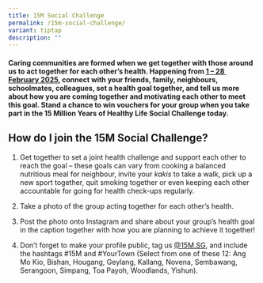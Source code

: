 ```yaml
---
title: 15M Social Challenge
permalink: /15m-social-challenge/
variant: tiptap
description: ""
---
```

<h4>Caring communities are formed when we get together with those around us to act together for each other’s health. Happening from <u>1 – 28&nbsp; February 2025</u>, connect with your friends, family, neighbours, schoolmates, colleagues, set a health goal together, and tell us more about how you are coming together and motivating each other to meet this goal. Stand a chance to win vouchers for your group when you take part in the 15 Million Years of Healthy Life Social Challenge today.</h4>
<h2>How do I join the 15M Social Challenge?</h2>
<ol data-tight="true" class="tight">
<li>
<p>Get together to set a joint health challenge and support each other to
reach the goal – these goals can vary from cooking a balanced nutritious
meal for neighbour, invite your <em>kakis</em> to take a walk, pick up a
new sport together, quit smoking together or even keeping each other accountable
for going for health check-ups regularly.</p>
</li>
<li>
<p>Take a photo of the group acting together for each other’s health.</p>
</li>
<li>
<p>Post the photo onto Instagram and share about your group’s health goal
in the caption together with how you are planning to achieve it together!</p>
</li>
<li>
<p>Don’t forget to make your profile public, tag us <a href="https://www.instagram.com/15m.sg" rel="noopener nofollow" target="_blank">@15M.SG</a>, and include the hashtags
#15M and #YourTown (Select from one of these 12: Ang Mo Kio, Bishan, Hougang,
Geylang, Kallang, Novena, Sembawang, Serangoon, Simpang, Toa Payoh, Woodlands,
Yishun).</p>
</li>
</ol>
<p></p>
